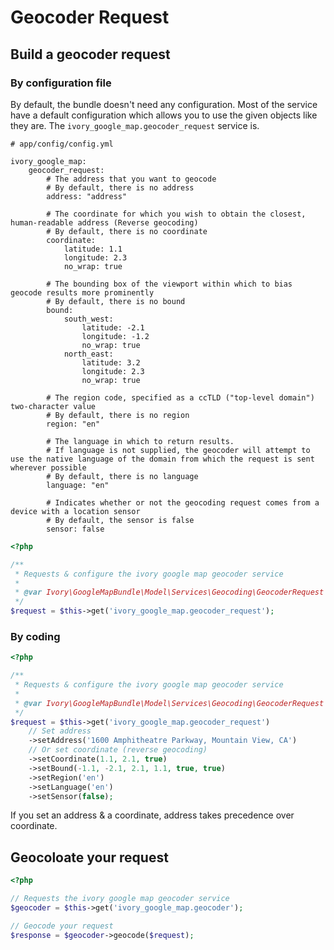 # Geocoder Request

## Build a geocoder request

### By configuration file

By default, the bundle doesn't need any configuration. Most of the service have a default configuration which allows you to use the given objects like they are.
The ``ivory_google_map.geocoder_request`` service is.

```
# app/config/config.yml

ivory_google_map:
    geocoder_request:
        # The address that you want to geocode
        # By default, there is no address
        address: "address"

        # The coordinate for which you wish to obtain the closest, human-readable address (Reverse geocoding)
        # By default, there is no coordinate
        coordinate:
            latitude: 1.1
            longitude: 2.3
            no_wrap: true

        # The bounding box of the viewport within which to bias geocode results more prominently
        # By default, there is no bound
        bound:
            south_west:
                latitude: -2.1
                longitude: -1.2
                no_wrap: true
            north_east:
                latitude: 3.2
                longitude: 2.3
                no_wrap: true

        # The region code, specified as a ccTLD ("top-level domain") two-character value
        # By default, there is no region
        region: "en"

        # The language in which to return results.
        # If language is not supplied, the geocoder will attempt to use the native language of the domain from which the request is sent wherever possible
        # By default, there is no language
        language: "en"

        # Indicates whether or not the geocoding request comes from a device with a location sensor
        # By default, the sensor is false
        sensor: false
```

``` php
<?php

/**
 * Requests & configure the ivory google map geocoder service
 *
 * @var Ivory\GoogleMapBundle\Model\Services\Geocoding\GeocoderRequest $request
 */
$request = $this->get('ivory_google_map.geocoder_request');
```

### By coding

``` php
<?php

/**
 * Requests & configure the ivory google map geocoder service
 *
 * @var Ivory\GoogleMapBundle\Model\Services\Geocoding\GeocoderRequest $request
 */
$request = $this->get('ivory_google_map.geocoder_request')
    // Set address
    ->setAddress('1600 Amphitheatre Parkway, Mountain View, CA')
    // Or set coordinate (reverse geocoding)
    ->setCoordinate(1.1, 2.1, true)
    ->setBound(-1.1, -2.1, 2.1, 1.1, true, true)
    ->setRegion('en')
    ->setLanguage('en')
    ->setSensor(false);
```

If you set an address & a coordinate, address takes precedence over coordinate.

## Geocoloate your request

``` php
<?php

// Requests the ivory google map geocoder service
$geocoder = $this->get('ivory_google_map.geocoder');

// Geocode your request
$response = $geocoder->geocode($request);
```
